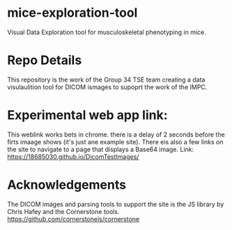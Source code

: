 # mice-exploration-tool
Visual Data Exploration tool for musculoskeletal phenotyping in mice.

# Repo Details
This repository is the work of the Group 34 TSE team creating a data visulaulition tool for DICOM ismages to supoprt the work of the IMPC. 

# Experimental web app link:
This weblink works bets in chrome. there is a delay of 2 seconds before the firts imaage shows (it's just ane example site).
There eis also a few links on the site to navigate to a page that displays a Base64 image.
Link: https://18685030.github.io/DicomTestImages/

# Acknowledgements
The DICOM images and parsing tools to support the site is the JS library by Chris Hafey and the Cornerstone tools.
https://github.com/cornerstonejs/cornerstone


